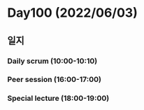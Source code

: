 # Day100 (2022/06/03)

## 일지

### Daily scrum (10:00-10:10)

### Peer session (16:00-17:00)

### Special lecture (18:00-19:00)
